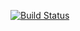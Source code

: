 
[![Build Status](https://travis-ci.org/Everyplay/sear-require.svg)](https://travis-ci.org/Everyplay/sear-require)
